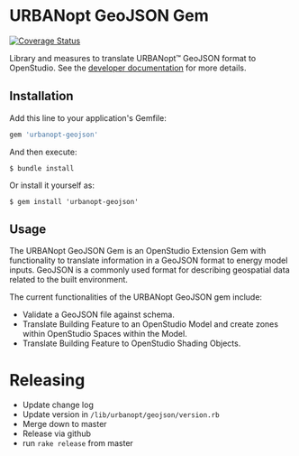 # URBANopt GeoJSON Gem

[![Coverage Status](https://coveralls.io/repos/github/urbanopt/urbanopt-geojson-gem/badge.svg?branch=github-action-coveralls)](https://coveralls.io/github/urbanopt/urbanopt-geojson-gem?branch=develop)

Library and measures to translate URBANopt&trade; GeoJSON format to OpenStudio. See the [developer documentation](https://urbanopt.github.io/urbanopt-geojson-gem/) for more details.

## Installation

Add this line to your application's Gemfile:

```ruby
gem 'urbanopt-geojson'
```

And then execute:

    $ bundle install

Or install it yourself as:

    $ gem install 'urbanopt-geojson'

## Usage

The URBANopt GeoJSON Gem is an OpenStudio Extension Gem with functionality to translate
information in a GeoJSON format to energy model inputs. GeoJSON is a commonly used format
for describing geospatial data related to the built environment.

The current functionalities of the URBANopt GeoJSON gem include:

* Validate a GeoJSON file against schema.
* Translate Building Feature to an OpenStudio Model and create zones within OpenStudio Spaces within
 the Model.
* Translate Building Feature to OpenStudio Shading Objects.

# Releasing

* Update change log
* Update version in `/lib/urbanopt/geojson/version.rb`
* Merge down to master
* Release via github
* run `rake release` from master
